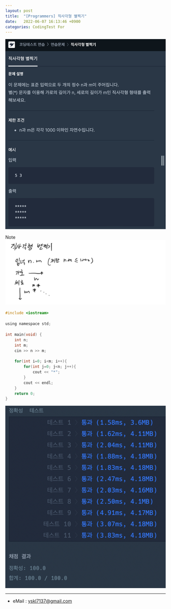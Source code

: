 ```yaml
---
layout: post
title:  "[Programmers] 직사각형 별찍기"
date:   2022-06-07 16:13:46 +0900
categories: CodingTest For
---
```


![Scr2](/img/220607/220607Scr2.png)

Note <br>
![noteImg](/img/220607/220607.PNG)


~~~ c
#include <iostream>

using namespace std;

int main(void) {
    int n;
    int m;
    cin >> n >> m;
    
    for(int i=0; i<m; i++){
        for(int j=0; j<n; j++){
            cout << "*";
        }
        cout << endl;
    }
    return 0;
}
~~~

![Scr1](/img/220607/220607Scr1.png)

***
* eMail : <yskl7137@gmail.com>
